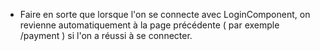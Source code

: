 
- Faire en sorte que lorsque l'on se connecte avec LoginComponent, on revienne automatiquement 
à la page précédente ( par exemple /payment ) si l'on a réussi à se connecter. 